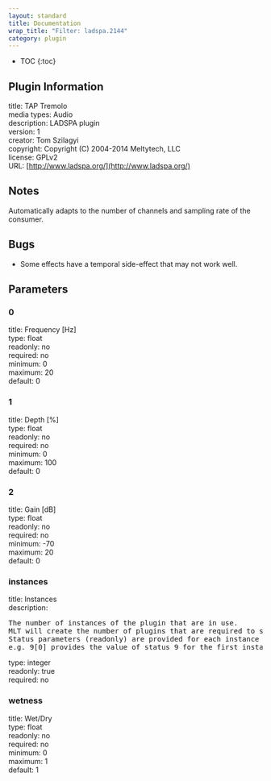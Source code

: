 ```yaml
---
layout: standard
title: Documentation
wrap_title: "Filter: ladspa.2144"
category: plugin
---
```

* TOC
{:toc}

## Plugin Information

title: TAP Tremolo  
media types:
Audio  
description: LADSPA plugin  
version: 1  
creator: Tom Szilagyi  
copyright: Copyright (C) 2004-2014 Meltytech, LLC  
license: GPLv2  
URL: [http://www.ladspa.org/](http://www.ladspa.org/)  

## Notes

Automatically adapts to the number of channels and sampling rate of the consumer.

## Bugs

* Some effects have a temporal side-effect that may not work well.


## Parameters

### 0

title: Frequency [Hz]    
type: float  
readonly: no  
required: no  
minimum: 0  
maximum: 20  
default: 0  

### 1

title: Depth [%]    
type: float  
readonly: no  
required: no  
minimum: 0  
maximum: 100  
default: 0  

### 2

title: Gain [dB]    
type: float  
readonly: no  
required: no  
minimum: -70  
maximum: 20  
default: 0  

### instances

title: Instances    
description:
<pre>
The number of instances of the plugin that are in use.
MLT will create the number of plugins that are required to support the number of audio channels.
Status parameters (readonly) are provided for each instance and are accessed by specifying the instance number after the identifier (starting at zero).
e.g. 9[0] provides the value of status 9 for the first instance.
</pre>
type: integer  
readonly: true  
required: no  

### wetness

title: Wet/Dry    
type: float  
readonly: no  
required: no  
minimum: 0  
maximum: 1  
default: 1  

